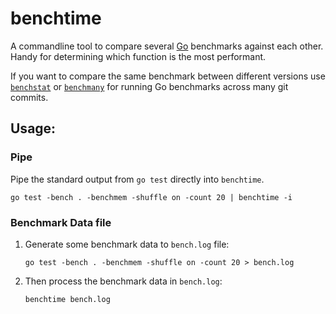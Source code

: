 # benchtime

A commandline tool to compare several [Go](https://go.dev/) benchmarks against each other. Handy for determining which function is the most performant.

If you want to compare the same benchmark between different versions use [`benchstat`](https://pkg.go.dev/golang.org/x/perf/cmd/benchstat) or [`benchmany`](https://pkg.go.dev/github.com/aclements/go-misc/benchmany) for running Go benchmarks across many git commits.

## Usage:

### Pipe

Pipe the standard output from `go test` directly into `benchtime`.

```shell
go test -bench . -benchmem -shuffle on -count 20 | benchtime -i
```

### Benchmark Data file

1. Generate some benchmark data to `bench.log` file:
   ```shell
   go test -bench . -benchmem -shuffle on -count 20 > bench.log
   ```
2. Then process the benchmark data in `bench.log`:
   ```shell
   benchtime bench.log
   ```
